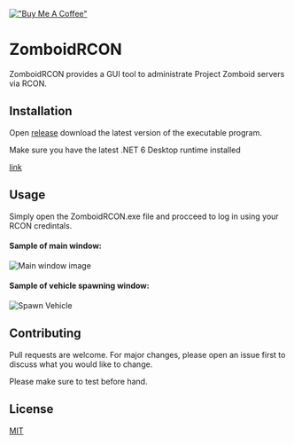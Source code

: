 [!["Buy Me A Coffee"](https://www.buymeacoffee.com/assets/img/custom_images/orange_img.png)](https://www.buymeacoffee.com/kwmx)

# ZomboidRCON

ZomboidRCON provides a GUI tool to administrate Project Zomboid servers via RCON.

## Installation

Open [release](https://github.com/kwmx/ZomboidRCON/releases/latest/) download the latest version of the executable program.

Make sure you have the latest .NET 6 Desktop runtime installed

[link](https://dotnet.microsoft.com/en-us/download/dotnet/6.0/runtime)

## Usage

Simply open the ZomboidRCON.exe file and procceed to log in using your RCON credintals.

#### Sample of main window:
 ![Main window image](https://i.ibb.co/hsPj4hj/s1.png "Sample image one")
#### Sample of vehicle spawning window:
 ![Spawn Vehicle](https://i.ibb.co/kGR2WLW/s2.png "Sample image one")

## Contributing
Pull requests are welcome. For major changes, please open an issue first to discuss what you would like to change.

Please make sure to test before hand.

## License
[MIT](https://choosealicense.com/licenses/mit/)
